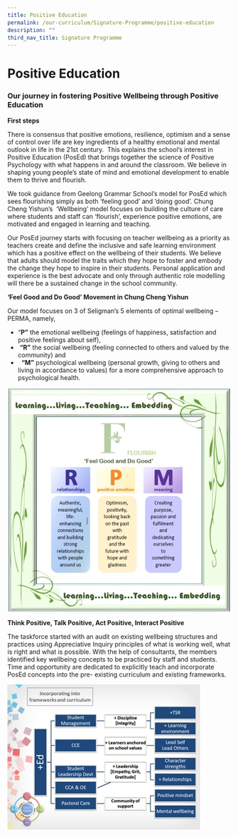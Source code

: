 ```yaml
---
title: Positive Education
permalink: /our-curriculum/Signature-Programme/positive-education
description: ""
third_nav_title: Signature Programme
---
```

# **Positive Education**

### Our journey in fostering Positive Wellbeing through Positive Education

**First steps**

There is consensus that positive emotions, resilience, optimism and a sense of control over life are key ingredients of a healthy emotional and mental outlook in life in the 21st century.  This explains the school’s interest in Positive Education (PosEd) that brings together the science of Positive Psychology with what happens in and around the classroom. We believe in shaping young people’s state of mind and emotional development to enable them to thrive and flourish.    

We took guidance from Geelong Grammar School’s model for PosEd which sees flourishing simply as both ‘feeling good’ and ‘doing good’. Chung Cheng Yishun’s  ‘Wellbeing’ model focuses on building the culture of care where students and staff can ‘flourish’, experience positive emotions, are motivated and engaged in learning and teaching.

Our PosEd journey starts with focusing on teacher wellbeing as a priority as teachers create and define the inclusive and safe learning environment which has a positive effect on the wellbeing of their students. We believe that adults should model the traits which they hope to foster and embody the change they hope to inspire in their students. Personal application and experience is the best advocate and only through authentic role modelling will there be a sustained change in the school community. 

**‘Feel Good and Do Good’ Movement in Chung Cheng Yishun**

Our model focuses on 3 of Seligman’s 5 elements of optimal wellbeing – PERMA, namely,
* “**P”** the emotional wellbeing (feelings of happiness, satisfaction and positive feelings about self),
*  **“R”** the social wellbeing (feeling connected to others and valued by the community) and
*   **“M”** psychological wellbeing (personal growth, giving to others and living in accordance to values) for a more comprehensive approach to psychological health.

![](/images/Positive%20Education%20image%201.jpg)

**Think Positive, Talk Positive, Act Positive, Interact Positive**

The taskforce started with an audit on existing wellbeing structures and practices using Appreciative Inquiry principles of what is working well, what is right and what is possible. With the help of consultants, the members identified key wellbeing concepts to be practiced by staff and students. Time and opportunity are dedicated to explicitly teach and incorporate PosEd concepts into the pre- existing curriculum and existing frameworks.

![](/images/Positive%20Education%203.jpg)
